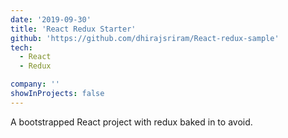 ```yaml
---
date: '2019-09-30'
title: 'React Redux Starter'
github: 'https://github.com/dhirajsriram/React-redux-sample'
tech:
  - React
  - Redux

company: ''
showInProjects: false
---
```


A bootstrapped React project with redux baked in to avoid.
